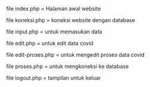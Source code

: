 file index.php = Halaman awal website

file koneksi.php = koneksi website dengan database

file input.php = untuk memasukan data

file edit.php = untuk edit data covid

file edit-proses.php = untuk mengedit proses data covid

file proses.php = untuk mengkoneksi ke database

file logout.php = tampilan untuk keluar